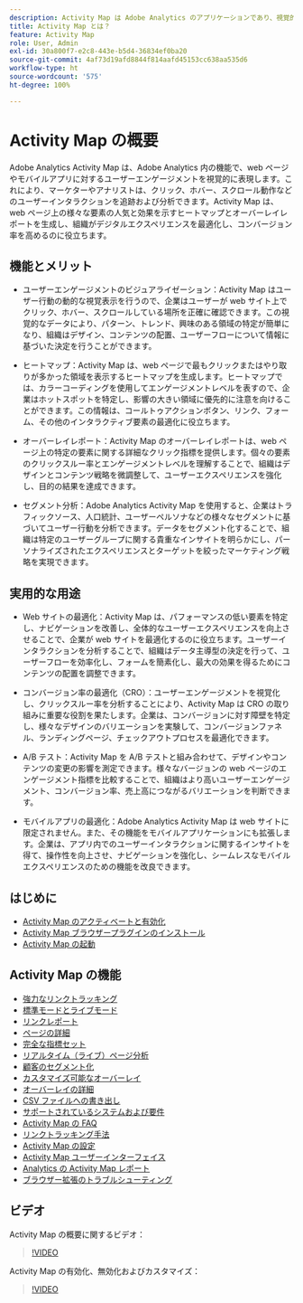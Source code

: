 ```yaml
---
description: Activity Map は Adobe Analytics のアプリケーションであり、視覚的なオーバーレイを使用してリンクアクティビティをランク付けし、Web ページに対するオーディエンスのエンゲージメントを監視するリアルタイム分析のダッシュボードを提供するよう設計されています。
title: Activity Map とは？
feature: Activity Map
role: User, Admin
exl-id: 30a800f7-e2c8-443e-b5d4-36834ef0ba20
source-git-commit: 4af73d19afd8844f814aafd45153cc638aa535d6
workflow-type: ht
source-wordcount: '575'
ht-degree: 100%

---
```


# Activity Map の概要

Adobe Analytics Activity Map は、Adobe Analytics 内の機能で、web ページやモバイルアプリに対するユーザーエンゲージメントを視覚的に表現します。これにより、マーケターやアナリストは、クリック、ホバー、スクロール動作などのユーザーインタラクションを追跡および分析できます。Activity Map は、web ページ上の様々な要素の人気と効果を示すヒートマップとオーバーレイレポートを生成し、組織がデジタルエクスペリエンスを最適化し、コンバージョン率を高めるのに役立ちます。

## 機能とメリット

* ユーザーエンゲージメントのビジュアライゼーション：Activity Map はユーザー行動の動的な視覚表示を行うので、企業はユーザーが web サイト上でクリック、ホバー、スクロールしている場所を正確に確認できます。この視覚的なデータにより、パターン、トレンド、興味のある領域の特定が簡単になり、組織はデザイン、コンテンツの配置、ユーザーフローについて情報に基づいた決定を行うことができます。

* ヒートマップ：Activity Map は、web ページで最もクリックまたはやり取りが多かった領域を表示するヒートマップを生成します。ヒートマップでは、カラーコーディングを使用してエンゲージメントレベルを表すので、企業はホットスポットを特定し、影響の大きい領域に優先的に注意を向けることができます。この情報は、コールトゥアクションボタン、リンク、フォーム、その他のインタラクティブ要素の最適化に役立ちます。

* オーバーレイレポート：Activity Map のオーバーレイレポートは、web ページ上の特定の要素に関する詳細なクリック指標を提供します。個々の要素のクリックスルー率とエンゲージメントレベルを理解することで、組織はデザインとコンテンツ戦略を微調整して、ユーザーエクスペリエンスを強化し、目的の結果を達成できます。

* セグメント分析：Adobe Analytics Activity Map を使用すると、企業はトラフィックソース、人口統計、ユーザーペルソナなどの様々なセグメントに基づいてユーザー行動を分析できます。データをセグメント化することで、組織は特定のユーザーグループに関する貴重なインサイトを明らかにし、パーソナライズされたエクスペリエンスとターゲットを絞ったマーケティング戦略を実現できます。

## 実用的な用途

* Web サイトの最適化：Activity Map は、パフォーマンスの低い要素を特定し、ナビゲーションを改善し、全体的なユーザーエクスペリエンスを向上させることで、企業が web サイトを最適化するのに役立ちます。ユーザーインタラクションを分析することで、組織はデータ主導型の決定を行って、ユーザーフローを効率化し、フォームを簡素化し、最大の効果を得るためにコンテンツの配置を調整できます。

* コンバージョン率の最適化（CRO）：ユーザーエンゲージメントを視覚化し、クリックスルー率を分析することにより、Activity Map は CRO の取り組みに重要な役割を果たします。企業は、コンバージョンに対す障壁を特定し、様々なデザインのバリエーションを実験して、コンバージョンファネル、ランディングページ、チェックアウトプロセスを最適化できます。

* A/B テスト：Activity Map を A/B テストと組み合わせて、デザインやコンテンツの変更の影響を測定できます。様々なバージョンの web ページのエンゲージメント指標を比較することで、組織はより高いユーザーエンゲージメント、コンバージョン率、売上高につながるバリエーションを判断できます。

* モバイルアプリの最適化：Adobe Analytics Activity Map は web サイトに限定されません。また、その機能をモバイルアプリケーションにも拡張します。企業は、アプリ内でのユーザーインタラクションに関するインサイトを得て、操作性を向上させ、ナビゲーションを強化し、シームレスなモバイルエクスペリエンスのための機能を改良できます。

## はじめに

* [Activity Map のアクティベートと有効化](activitymap-getting-started/activitymap-enable.md)
* [Activity Map ブラウザープラグインのインストール ](activitymap-getting-started/activitymap-install.md)
* [Activity Map の起動](activitymap-getting-started/activitymap-launch.md)

## Activity Map の機能

* [強力なリンクトラッキング](lnk-tracking-overview.md)
* [標準モードとライブモード](activitymap-standard-live.md)
* [リンクレポート](activitymap-links-report.md)
* [ページの詳細](activitymap-page-flow.md)
* [完全な指標セット](activitymap-complete-metrics.md)
* [リアルタイム（ライブ）ページ分析](/help/admin/admin/c-manage-report-suites/c-edit-report-suites/realtime/realtime.md)
* [顧客のセグメント化](activitymap-multiple-segments.md)
* [カスタマイズ可能なオーバーレイ](activitymap-gainerslosers.md)
* [オーバーレイの詳細](activitymap-overlay-details.md)
* [CSV ファイルへの書き出し](activitymap-csv.md)
* [サポートされているシステムおよび要件](activitymap-sysreqs.md)
* [Activity Map の FAQ](activitymap-faq.md)
* [リンクトラッキング手法](activitymap-link-tracking/activitymap-link-tracking-methodology.md)
* [Activity Map の設定](activitymap-overlay-settings.md)
* [Activity Map ユーザーインターフェイス](activitymap-user-interface.md)
* [Analytics の Activity Map レポート](activitymap-reporting-analytics.md)
* [ブラウザー拡張のトラブルシューティング](troubleshooting-browser-extensions.md)

## ビデオ

Activity Map の概要に関するビデオ：

>[!VIDEO](https://video.tv.adobe.com/v/25451/?quality=12)

Activity Map の有効化、無効化およびカスタマイズ：

>[!VIDEO](https://video.tv.adobe.com/v/25878/?quality=12)
